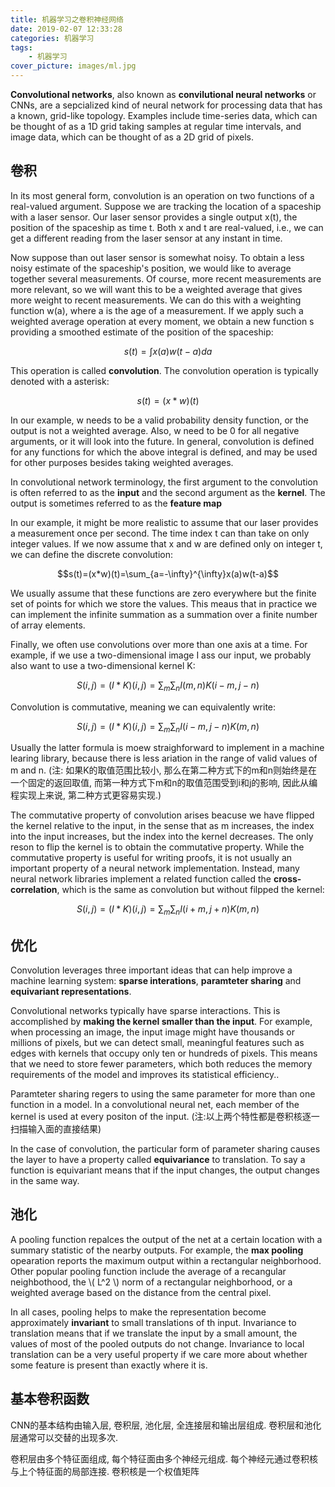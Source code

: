 ```yaml
---
title: 机器学习之卷积神经网络
date: 2019-02-07 12:33:28
categories: 机器学习
tags:
    - 机器学习
cover_picture: images/ml.jpg
---
```


<script type="text/javascript" src="https://cdnjs.cloudflare.com/ajax/libs/mathjax/2.7.4/MathJax.js?config=default"></script>



**Convolutional networks**, also known as **convilutional neural networks** or CNNs, are a sepcialized kind of neural network for processing data that has a known, grid-like topology. Examples include time-series data, which can be thought of as a 1D grid taking samples at regular time intervals, and image data, which can be thought of as a 2D grid of pixels.



卷积
-----------


In its most general form, convolution is an operation on two functions of a real-valued argument. Suppose we are tracking the location of a spaceship with a laser sensor. Our laser sensor provides a single output x(t), the position of the spaceship as time t. Both x and t are real-valued, i.e., we can get a different reading from the laser sensor at any instant in time.

Now suppose than out laser sensor is somewhat noisy. To obtain a less noisy estimate of the spaceship's position, we would like to average together several measurements. Of course, more recent measurements are more relevant, so we will want this to be a weighted average that gives more weight to recent measurements. We can do this with a weighting function w(a), where a is the age of a measurement. If we apply such a weighted average operation at every moment, we obtain a new function s providing a smoothed estimate of the position of the spaceship:

$$s(t) = \int{x(a)w(t-a)}da$$


This operation is called **convolution**. The convolution operation is typically denoted with a asterisk:

$$s(t)=(x*w)(t)$$

In our example, w needs to be a valid probability density function, or the output is not a weighted average. Also, w need to be 0 for all negative arguments, or it will look into the future. In general, convolution is defined for any functions for which the above integral is defined, and may be used for other purposes besides taking weighted averages.

In convolutional network terminology, the first argument to the convolution is often referred to as the **input** and the second argument as the **kernel**. The output is sometimes referred to as the **feature map**

In our example, it might be more realistic to assume that our laser provides a measurement once per second. The time index t can than take on only integer values. If we now assume that x and w are defined only on integer t, we can define the discrete convolution:

$$s(t)=(x*w)(t)=\sum_{a=-\infty}^{\infty}x(a)w(t-a)$$

We usually assume that these functions are zero everywhere but the finite set of points for which we store the values. This meaus that in practice we can implement the infinite summation as a summation over a finite number of array elements.

Finally, we often use convolutions over more than one axis at a time. For example, if we use a two-dimensional image I ass our input, we probably also want to use a two-dimensional kernel K:

$$S(i,j)=(I*K)(i,j) = \sum_m\sum_nI(m,n)K(i-m,j-n)$$

Convolution is commutative, meaning we can equivalently write:

$$S(i,j)=(I*K)(i,j) = \sum_m\sum_nI(i-m,j-n)K(m,n)$$

Usually the latter formula is moew straighforward to implement in a machine learing library, because there is less ariation in the range of valid values of m and n.  (注: 如果K的取值范围比较小, 那么在第二种方式下的m和n则始终是在一个固定的返回取值, 而第一种方式下m和n的取值范围受到i和j的影响, 因此从编程实现上来说, 第二种方式更容易实现.)


The commutative property of convolution arises beacuse we have flipped the kernel relative to the input, in the sense that as m increases, the index into the input increases, but the index into the kernel decreases. The only reson to flip the kernel is to obtain the commutative property. While the commutative property is useful for writing proofs, it is not usually an important property of a neural network implementation. Instead, many neural network libraries implement a related function called the **cross-correlation**, which is the same as convolution but without filpped the kernel:

$$S(i,j)=(I*K)(i,j) = \sum_m\sum_nI(i+m,j+n)K(m,n)$$

优化
-----------

Convolution leverages three important ideas that can help improve a machine learning system: **sparse interations**, **paramteter sharing** and **equivariant representations**.

Convolutional networks typically have sparse interactions. This is accomplished by **making the kernel smaller than the input**. For example, when processing an image, the input image might have thousands or millions of pixels, but we can detect small, meaningful features such as edges with kernels that occupy only ten or hundreds of pixels. This means that we need to store fewer parameters, which both reduces the memory requirements of the model and improves its statistical efficiency..

Paramteter sharing regers to using the same parameter for more than one function in a model. In a convolutional neural net, each member of the kernel is used at every positon of the input. (注:以上两个特性都是卷积核逐一扫描输入面的直接结果)

In the case of convolution, the particular form of parameter sharing causes the layer to have a property called **equivariance** to translation. To say a function is equivariant means that if the input changes, the output changes in the same way.


池化
-------

A pooling function repalces the output of the net at a certain location with a summary statistic of the nearby outputs. For example, the **max pooling** opearation reports the maximum output within a rectangular neighborhood. Other popular pooling function include the average of a recangular neighbothood, the \\( L^2 \\) norm of a rectangular neighborhood, or a weighted average based on the distance from the central pixel.

In all cases, pooling helps to make the representation become approximately **invariant** to small translations of th input. Invariance to translation means that if we translate the input by a small amount, the values of most of the pooled outputs do not change. Invariance to local translation can be a very useful property if we care more about whether some feature is present than exactly where it is.


基本卷积函数
-------------








CNN的基本结构由输入层, 卷积层, 池化层, 全连接层和输出层组成. 卷积层和池化层通常可以交替的出现多次.

卷积层由多个特征面组成, 每个特征面由多个神经元组成. 每个神经元通过卷积核与上个特征面的局部连接. 卷积核是一个权值矩阵